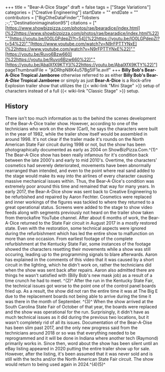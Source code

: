 +++
title = "Bear-A-Dice Stage"
draft = false
tags = ["Stage Variations"]
categories = ["Creative Engineering"]
startDate = ""
endDate = ""
contributors = ["BigCtheDataFinder","Tobsters ;-;","Destinationimagination95"]
citations = ["[https://www.showbizpizza.com/photos/rae/bearadice/index.html](%22https://www.showbizpizza.com/photos/rae/bearadice/index.html%22)","[https://youtu.be/IO0LGPdepZI?t=54](%22https://youtu.be/IO0LGPdepZI?t=54%22)","[https://www.youtube.com/watch?v=N9rFPTTYNxE](%22https://www.youtube.com/watch?v=N9rFPTTYNxE%22)","[https://youtu.be/Ruvo6Bzw660](%22https://youtu.be/Ruvo6Bzw660%22)","[https://youtu.be/AbalXfX9KTY](%22https://youtu.be/AbalXfX9KTY%22)"]
pageThumbnailFile = "jkDRhpN8K4u57Bg5IF1e.avif"
+++
**Billy Bob's Bear-A-Dice Tropical Jamboree** otherwise referred to as either **Billy Bob's Bear-A-*Dise* Tropical Jamboree** or simply as just **Bear-A-Dice** is a Rock-afire Explosion trailer show that utilizes the {{< wiki-link "Mini Stage" >}} setup of characters instead of a full {{< wiki-link "Classic Stage" >}} setup.

## History

There isn't too much information as to the behind the scenes development of the Bear-A-Dice trailer show. However, according to one of the technicians who work on the show (Carl), he says the characters were built in the year of 1982, while the trailer show itself would be assembled in around 1998. It's not clear if the trailer made it's rounds on the North American State Fair circuit during 1998 or not, but the show has been photographically documented as early as 2004 on ShowBizPizza.Com.^(1)^
The Bear-A-Dice show has been really infamous for it's condition back between the late 2000's and early to mid 2010's. Overtime, the characters' cosmetics had severely deteriorated, movements have been abnormally rearranged than intended, and even to the point where real sand added to the stage would make its way into the airlines of every character causing massive mechanical issues within. Thus, the Bear-A-Dice's condition was extremely poor around this time and remained that way for many years.
In early 2017, the Bear-A-Dice show was sent back to Creative Engineering to be refurbished and repaired by Aaron Fechter. Cosmetics were replaced and inner workings of the figures was tackled to where they returned to a great operational status. Screens were added to the stage to show video feeds along with segments previously not heard on the trailer show taken from therockafire YouTube channel. After about 6 months of work, the Bear-A-Dice returned to the State Fair circuit in August 2017 in a *mostly* restored state.
Even with the restoration, some technical aspects were ignored during the refurbishment which has led the entire show to malfunction on more than one occasion. From earliest footage of the complete refurbishment at the Kentucky State Fair, some instances of the footage showed the characters resetting their movements while a show was still occuring, leading up to the programming signals to blare afterwards. Aaron has explained in the comments of this video that it was caused by a short circuit in the lighting, which he didn't work on, rather the technicians did when the show was sent back after repairs. Aaron also admitted there are things he wasn't satisfied with (Billy Bob's new mask job) as a result of a time crunch he had to meet. ^(2)^
After the run in the Kentucky State Fair, the technical issues got worse to the point one of the control panel boards fried up. As a result, the show did not ran the entire time it was at The Big E due to the replacement boards not being able to arrive during the time it was there in the month of September. ^(3)^ When the show arrived at the South Carolina State Fair of October of that year, the boards were replaced and the show was operational for the run. Surprisingly, it didn't have as much technical issues as it did during the previous two locations, but it wasn't completely rid of all its issues.
Documentation of the Bear-A-Dise has been slim past 2017, and the only new progress said from the technicians around 2018 or so was that everything needed to be reprogrammed and it will be done in Indiana where another tech (Raymond) primarily works in. Since then, word about the show has been silent until an eBay listing appeared in 2020 putting the entire trailer show up for sale. However, after the listing, it's been assumed that it was never sold and is still with the techs and/or the North American State Fair circuit. The show would return to being used again in 2024.^(4)(5)^
